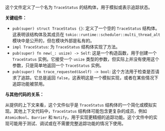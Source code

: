 这个文件定义了一个名为 `TraceStatus` 的结构体，用于模拟或表示追踪状态。

**关键组件：**

*   `pub(super) struct TraceStatus {}`: 定义了一个空的 `TraceStatus` 结构体。这表明该结构体及其成员在 `tokio::runtime::scheduler::multi_thread_alt` 模块中是公开的，但在模块外部是私有的。
*   `impl TraceStatus`: 为 `TraceStatus` 结构体实现了方法。
*   `pub(super) fn new(_: usize) -> Self`:  这是一个构造函数，用于创建一个 `TraceStatus` 实例。它接受一个 `usize` 类型的参数，但实际上并没有使用这个参数，只是简单地返回一个 `TraceStatus` 实例。
*   `pub(super) fn trace_requested(&self) -> bool`:  这个方法用于检查是否请求了追踪。它总是返回 `false`，这表明这是一个模拟实现，或者在某些情况下追踪功能被禁用。

**与其他代码的关系：**

从提供的上下文来看，这个文件似乎是 `TraceStatus` 结构体的一个简化或模拟实现。其他上下文代码中，`TraceStatus` 结构体可能包含更复杂的成员，例如 `AtomicBool`、`Barrier` 和 `Notify`，用于实现更精细的追踪功能。这个文件中的实现可能用于测试、调试或在不需要完整追踪功能的情况下使用。
